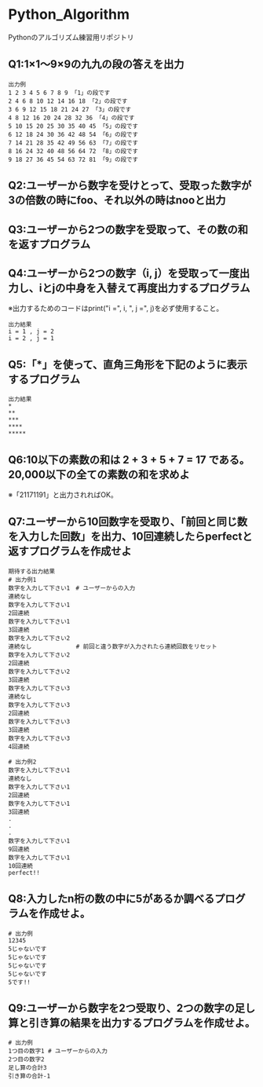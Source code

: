 # Python_Algorithm
Pythonのアルゴリズム練習用リポジトリ

## Q1:1×1～9×9の九九の段の答えを出力
```
出力例
1 2 3 4 5 6 7 8 9 「1」の段です
2 4 6 8 10 12 14 16 18 「2」の段です
3 6 9 12 15 18 21 24 27 「3」の段です
4 8 12 16 20 24 28 32 36 「4」の段です
5 10 15 20 25 30 35 40 45 「5」の段です
6 12 18 24 30 36 42 48 54 「6」の段です
7 14 21 28 35 42 49 56 63 「7」の段です
8 16 24 32 40 48 56 64 72 「8」の段です
9 18 27 36 45 54 63 72 81 「9」の段です
```

## Q2:ユーザーから数字を受けとって、受取った数字が3の倍数の時にfoo、それ以外の時はnooと出力

## Q3:ユーザーから2つの数字を受取って、その数の和を返すプログラム

## Q4:ユーザーから2つの数字（i, j）を受取って一度出力し、iとjの中身を入替えて再度出力するプログラム
※出力するためのコードはprint("i =", i, ", j =", j)を必ず使用すること。
```
出力結果
i = 1 , j = 2
i = 2 , j = 1
```

## Q5:「*」を使って、直角三角形を下記のように表示するプログラム
```
出力結果
*
**
***
****
*****
```

## Q6:10以下の素数の和は 2 + 3 + 5 + 7 = 17 である。20,000以下の全ての素数の和を求めよ
※「21171191」と出力されればOK。

## Q7:ユーザーから10回数字を受取り、「前回と同じ数を入力した回数」を出力、10回連続したらperfectと返すプログラムを作成せよ
```
期待する出力結果
# 出力例1
数字を入力して下さい1　# ユーザーからの入力
連続なし
数字を入力して下さい1
2回連続
数字を入力して下さい1
3回連続
数字を入力して下さい2
連続なし　　　　　　　 # 前回と違う数字が入力されたら連続回数をリセット
数字を入力して下さい2
2回連続
数字を入力して下さい2
3回連続
数字を入力して下さい3
連続なし
数字を入力して下さい3
2回連続
数字を入力して下さい3
3回連続
数字を入力して下さい3
4回連続

# 出力例2
数字を入力して下さい1
連続なし
数字を入力して下さい1
2回連続
数字を入力して下さい1
3回連続
.
.
.
数字を入力して下さい1
9回連続
数字を入力して下さい1
10回連続
perfect!!
```

## Q8:入力したn桁の数の中に5があるか調べるプログラムを作成せよ。
```
# 出力例
12345
5じゃないです
5じゃないです
5じゃないです
5じゃないです
5です!!
```

## Q9:ユーザーから数字を2つ受取り、2つの数字の足し算と引き算の結果を出力するプログラムを作成せよ。
```
# 出力例
1つ目の数字1 # ユーザーからの入力
2つ目の数字2
足し算の合計3
引き算の合計-1
```